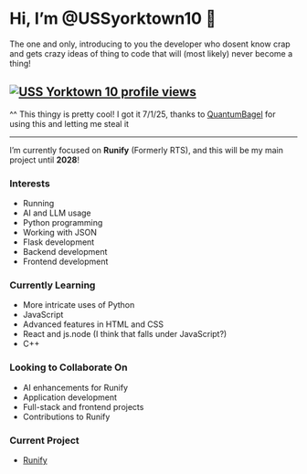 # **Hi, I’m @USSyorktown10 👋**
The one and only, introducing to you the developer who dosent know crap and gets crazy ideas of thing to code that will (most likely) never become a thing!

[![USS Yorktown 10 profile views](https://u8views.com/api/v1/github/profiles/166878579/views/day-week-month-total-count.svg)](https://u8views.com/github/USSyorktown10)
---
^^ This thingy is pretty cool! I got it 7/1/25, thanks to [QuantumBagel](https://github.com/quantumbagel) for using this and letting me steal it

---
I’m currently focused on **Runify** (Formerly RTS), and this will be my main project until **2028**! 

### **Interests**
- Running
- AI and LLM usage
- Python programming
- Working with JSON
- Flask development
- Backend development
- Frontend development

### **Currently Learning**
- More intricate uses of Python
- JavaScript
- Advanced features in HTML and CSS
- React and js.node (I think that falls under JavaScript?)
- C++

### **Looking to Collaborate On**
- AI enhancements for Runify
- Application development
- Full-stack and frontend projects
- Contributions to Runify

### **Current Project**
- [Runify](https://github.com/USSyorktown10/Runify)
